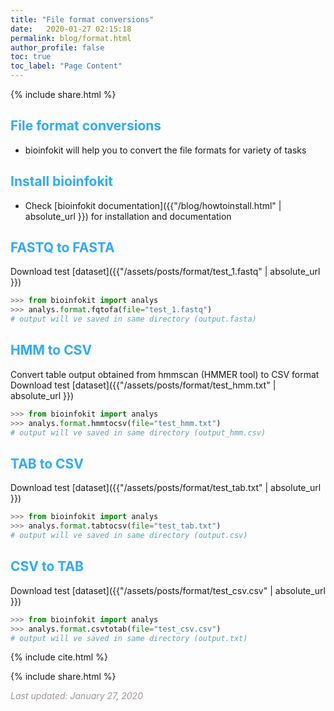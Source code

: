 ```yaml
---
title: "File format conversions"
date:   2020-01-27 02:15:18
permalink: blog/format.html
author_profile: false
toc: true
toc_label: "Page Content"
---
```

<p>
{% include  share.html %}
</p>

## <span style="color:#33a8ff">File format conversions</span>
- bioinfokit will help you to convert the file formats for variety of tasks

## <span style="color:#33a8ff">Install bioinfokit</span>
- Check [bioinfokit documentation]({{"/blog/howtoinstall.html" | absolute_url }}) for installation and documentation
 

## <span style="color:#33a8ff">FASTQ to FASTA</span>

Download test [dataset]({{"/assets/posts/format/test_1.fastq" | absolute_url }})

```python
>>> from bioinfokit import analys
>>> analys.format.fqtofa(file="test_1.fastq")
# output will ve saved in same directory (output.fasta)
```  

## <span style="color:#33a8ff">HMM to CSV</span>

Convert table output obtained from hmmscan (HMMER tool) to CSV format
Download test [dataset]({{"/assets/posts/format/test_hmm.txt" | absolute_url }})

```python
>>> from bioinfokit import analys
>>> analys.format.hmmtocsv(file="test_hmm.txt")
# output will ve saved in same directory (output_hmm.csv)
```  

## <span style="color:#33a8ff">TAB to CSV</span>

Download test [dataset]({{"/assets/posts/format/test_tab.txt" | absolute_url }})

```python
>>> from bioinfokit import analys
>>> analys.format.tabtocsv(file="test_tab.txt")
# output will ve saved in same directory (output.csv)
```  

## <span style="color:#33a8ff">CSV to TAB</span>

Download test [dataset]({{"/assets/posts/format/test_csv.csv" | absolute_url }})

```python
>>> from bioinfokit import analys
>>> analys.format.csvtotab(file="test_csv.csv")
# output will ve saved in same directory (output.txt)
```  

<p>
{% include  cite.html %}
</p>

<p>
{% include  share.html %}
</p>
    
<span style="color:#9e9696"><i> Last updated: January 27, 2020</i> </span>    
